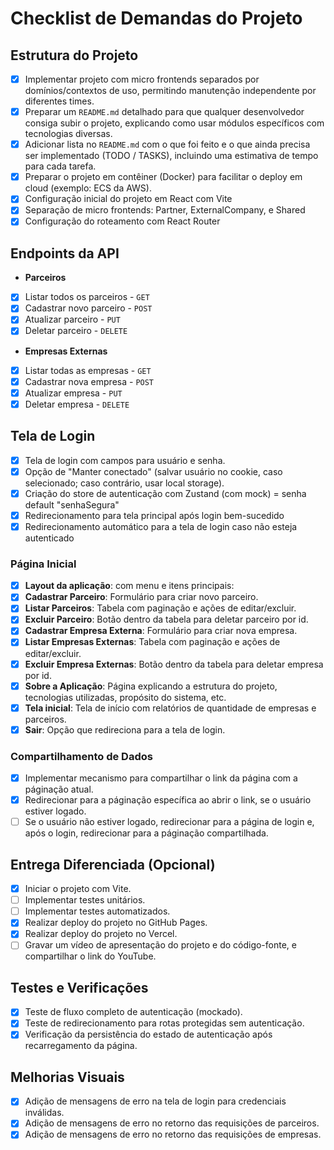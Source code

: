 # Checklist de Demandas do Projeto

## Estrutura do Projeto

- [x] Implementar projeto com micro frontends separados por domínios/contextos de uso, permitindo manutenção independente por diferentes times.
- [x] Preparar um `README.md` detalhado para que qualquer desenvolvedor consiga subir o projeto, explicando como usar módulos específicos com tecnologias diversas.
- [x] Adicionar lista no `README.md` com o que foi feito e o que ainda precisa ser implementado (TODO / TASKS), incluindo uma estimativa de tempo para cada tarefa.
- [x] Preparar o projeto em contêiner (Docker) para facilitar o deploy em cloud (exemplo: ECS da AWS).
- [x] Configuração inicial do projeto em React com Vite
- [x] Separação de micro frontends: Partner, ExternalCompany, e Shared
- [x] Configuração do roteamento com React Router

## Endpoints da API

- **Parceiros**
- [x] Listar todos os parceiros - `GET`
- [x] Cadastrar novo parceiro - `POST`
- [x] Atualizar parceiro - `PUT`
- [x] Deletar parceiro - `DELETE`
- **Empresas Externas**
- [x] Listar todas as empresas - `GET`
- [x] Cadastrar nova empresa - `POST`
- [x] Atualizar empresa - `PUT`
- [x] Deletar empresa - `DELETE`

## Tela de Login

- [x] Tela de login com campos para usuário e senha.
- [x] Opção de "Manter conectado" (salvar usuário no cookie, caso selecionado; caso contrário, usar local storage).
- [x] Criação do store de autenticação com Zustand (com mock) = senha default "senhaSegura"
- [x] Redirecionamento para tela principal após login bem-sucedido
- [x] Redirecionamento automático para a tela de login caso não esteja autenticado

### Página Inicial

- [x] **Layout da aplicação**: com menu e itens principais:
- [x] **Cadastrar Parceiro**: Formulário para criar novo parceiro.
- [x] **Listar Parceiros**: Tabela com paginação e ações de editar/excluir.
- [x] **Excluir Parceiro**: Botão dentro da tabela para deletar parceiro por id.
- [x] **Cadastrar Empresa Externa**: Formulário para criar nova empresa.
- [x] **Listar Empresas Externas**: Tabela com paginação e ações de editar/excluir.
- [x] **Excluir Empresa Externas**: Botão dentro da tabela para deletar empresa por id.
- [x] **Sobre a Aplicação**: Página explicando a estrutura do projeto, tecnologias utilizadas, propósito do sistema, etc.
- [x] **Tela inicial**: Tela de início com relatórios de quantidade de empresas e parceiros.
- [x] **Sair**: Opção que redireciona para a tela de login.

### Compartilhamento de Dados

- [x] Implementar mecanismo para compartilhar o link da página com a páginação atual.
- [x] Redirecionar para a páginação específica ao abrir o link, se o usuário estiver logado.
- [ ] Se o usuário não estiver logado, redirecionar para a página de login e, após o login, redirecionar para a páginação compartilhada.

## Entrega Diferenciada (Opcional)

- [x] Iniciar o projeto com Vite.
- [ ] Implementar testes unitários.
- [ ] Implementar testes automatizados.
- [x] Realizar deploy do projeto no GitHub Pages.
- [x] Realizar deploy do projeto no Vercel.
- [ ] Gravar um vídeo de apresentação do projeto e do código-fonte, e compartilhar o link do YouTube.

## Testes e Verificações

- [x] Teste de fluxo completo de autenticação (mockado).
- [x] Teste de redirecionamento para rotas protegidas sem autenticação.
- [x] Verificação da persistência do estado de autenticação após recarregamento da página.

## Melhorias Visuais

- [x] Adição de mensagens de erro na tela de login para credenciais inválidas.
- [x] Adição de mensagens de erro no retorno das requisições de parceiros.
- [x] Adição de mensagens de erro no retorno das requisições de empresas.
